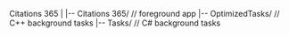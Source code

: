 Citations 365
|
|-- Citations 365/  // foreground app
|-- OptimizedTasks/ // C++ background tasks
|-- Tasks/          // C# background tasks
